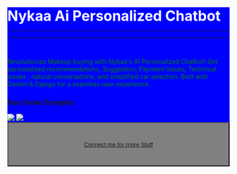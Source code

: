 <div style="background-color:blue">
  <h1 style="color:white; font-size:xx-large;margin:auto"><b> Nykaa Ai Personalized Chatbot </b></h1>
  <hr><hr>
  <br>
  <p style="color:green">Revolutionize Makeup buying with Nykaa's AI Personalized Chatbot! Get personalized recommendations, Suggestion, Payment Issues, Technical Issues , natural conversations, and simplified car selection. Built with Gemini & Django for a seamless user experience.</p>

  <h3>See Some Samples </h3>
  <img src="https://i.ibb.co/SKf1JkJ/Screenshot-2024-05-05-232622.png" ></img>
  <img src="https://i.ibb.co/1nVnS26/Screenshot-2024-05-05-232751.png" ></img>
  </div>
<div style="text-align:centre">
  <button style="width:100%; height:100px; background-color:gray;"><a href="https://www.linkedin.com/in/harsimransingh726/">Connect me for more Stuff</a></button>
  
</div>
